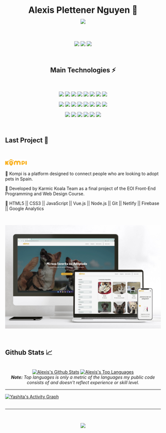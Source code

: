 <h1 align="center">
  Alexis Plettener Nguyen 👋
  <br/>
  <a href="#"><img align="center" src="https://readme-typing-svg.herokuapp.com?font=Bitter&color=a110e3&background=01010100&center=true&vCenter=true&lines=Full-stack+Developer;Cloud+Administrator" style="max-width: 100%;"></a>
</h1>

<br/>

<p align="center">
  <a href="https://www.linkedin.com/in/alexis-plettener-nguyen/" target="_blank"><img src="https://img.shields.io/badge/-LinkedIn-0D1117?style=for-the-badge&logo=linkedin&logoColor="></a>
  <a href="https://www.facebook.com/alexisplettenern/" target="_blank"><img src="https://img.shields.io/badge/Facebook-0D1117?style=for-the-badge&logo=facebook&logoColor="></a>
  <a href="https://www.instagram.com/alexxispn" target="_blank"><img src="https://img.shields.io/badge/-Instagram-0D1117?style=for-the-badge&logo=instagram&logoColor="></a>
</p>


<br/>

<h2 align="center">Main Technologies ⚡</h2>

<br/>


<p align="center">
  <a href="#"><img src="https://img.shields.io/badge/-HTML5-0D1117?style=for-the-badge&logo=html5&logoColor=a"></a>
  <a href="#"><img src="https://img.shields.io/badge/-CSS3-0D1117?style=for-the-badge&logo=css3&logoColor=a"></a>
  <a href="#"><img src="https://img.shields.io/badge/-SASS-0D1117?style=for-the-badge&logo=Sass&logoColor=a"></a>
  <a href="#"><img src="https://img.shields.io/badge/-JavaScript-0D1117?style=for-the-badge&logo=javascript&logoColor=a"></a>
  <a href="#"><img src="https://img.shields.io/badge/-TypeScript-0D1117?style=for-the-badge&logo=TypeScript&logoColor=a"></a>
  <a href="#"><img src="https://img.shields.io/badge/-Vue.js-0D1117?style=for-the-badge&logo=vue.js&logoColor=a"></a>
  <a href="#"><img src="https://img.shields.io/badge/-AngularJS-0D1117?style=for-the-badge&logo=AngularJS&logoColor=a"></a>
  <a href="#"><img src="https://img.shields.io/badge/-Google%20Analytics-0D1117?style=for-the-badge&logo=Google%20Analytics&logoColor=a"></a>

</p>
<p align="center">
  <a href="#"><img src="https://img.shields.io/badge/-Node.js-0D1117?style=for-the-badge&logo=Node.js&logoColor=a"></a>
  <a href="#"><img src="https://img.shields.io/badge/-Express-0D1117?style=for-the-badge&logo=Express&logoColor=a"></a>
  <a href="#"><img src="https://img.shields.io/badge/-MongoDB-0D1117?style=for-the-badge&logo=MongoDB&logoColor=a"></a>
  <a href="#"><img src="https://img.shields.io/badge/-Firebase-0D1117?style=for-the-badge&logo=Firebase&logoColor=a"></a>
  <a href="#"><img src="https://img.shields.io/badge/-Git-0D1117?style=for-the-badge&logo=git&logoColor=a"></a>
  <a href="#"><img src="https://img.shields.io/badge/-Jest-0D1117?style=for-the-badge&logo=Jest&logoColor=a"></a>
  <a href="#"><img src="https://img.shields.io/badge/-Testing%20Library-0D1117?style=for-the-badge&logo=Testing%20Library&logoColor=a"></a>
  <a href="#"><img src="https://img.shields.io/badge/-Cypress-0D1117?style=for-the-badge&logo=Cypress&logoColor=a"></a>

</p>
<p align="center">
  <a href="#"><img src="https://img.shields.io/badge/-Linux-0D1117?style=for-the-badge&logo=linux&logoColor=a&"></a>
  <a href="#"><img src="https://img.shields.io/badge/-Bash-0D1117?style=for-the-badge&logo=GNU%20Bash&logoColor=a"></a>
  <a href="#"><img src="https://img.shields.io/badge/-Vim-0D1117?style=for-the-badge&logo=vim&logoColor=a"></a>
  <a href="#"><img src="https://img.shields.io/badge/-Docker-0D1117?style=for-the-badge&logo=Docker&logoColor=a"></a>
  <a href="#"><img src="https://img.shields.io/badge/Microsoft%20Azure-0D1117?style=for-the-badge&logo=microsoft-azure&logoColor=a"></a>
  <a href="#"><img src="https://img.shields.io/badge/-GitHub%20Actions-0D1117?style=for-the-badge&logo=GitHub%20Actions&logoColor=a"></a>

</p>

<br/>

<h2>Last Project 👾</h2>

<br />

<p><a href="https://www.adoptaunkompi.com" target="_blank"><img src="./src/version_primario_logo.svg" width="70px"></a></p>


🔸 Kompi is a platform designed to connect people who are looking to adopt pets in Spain.

🔸 Developed by Karmic Koala Team as a final project of the EOI Front-End Programming and Web Design Course.

🔸 HTML5 || CSS3 || JavaScript || Vue.js || Node.js || Git || Netlify || Firebase || Google Analytics


<br />

<p>
  <a href="https://www.adoptaunkompi.com" target="_blank"><img src="./src/Web_kompi.jpg"></a>
</p>

<br/>

<h2>Github Stats 📈</h2>

<br/>

<div>

  <div align="center">
    <a href="#"><img alt="Alexis's Github Stats" src="https://github-readme-stats-i270cdk5i-florianbussmann.vercel.app/api?username=alexxispn&show_icons=true&include_all_commits=true&count_private=true&theme=react&hide_border=true&bg_color=0D1117&title_color=a110e3&icon_color=a110e3" height="200"/></a>
    <a href="#"><img alt="Alexis's Top Languages" src="https://github-readme-stats-i270cdk5i-florianbussmann.vercel.app/api/top-langs/?username=alexxispn&custom_title=Most%20Used%20Languages&layout=compact&theme=react&hide_border=true&bg_color=0D1117&title_color=a110e3&icon_color=a110e3&include_forks=true" height="239"/></a>
    <br/>
    <i><b>Note:</b> Top languages is only a metric of the languages my public code consists of and doesn't reflect experience or skill level. </i>
  </div>

  <hr/>

  <div>
    <a href="#"><img alt="Yashita's Activity Graph" src="https://activity-graph.herokuapp.com/graph?username=alexxispn&custom_title=Alexis%20Plettener%20Nguyen's%20Contribution%20Graph&bg_color=0D1117&color=a110e3&line=FFFFFF&point=a110e3&hide_border=true" /></a>
  </div>
</div>

<br/>

<hr/>

<br/>

<p align="center">
  <a href="#"><img src="https://readme-typing-svg.herokuapp.com?font=Bitter&duration=3000&color=a110e3&background=0D1117&center=true&vCenter=true&lines=Thank+you!"></a>
</p>
